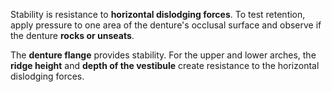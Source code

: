 Stability is resistance to **horizontal dislodging forces**. To test retention, apply pressure to one area of the denture's occlusal surface and observe if the denture **rocks or unseats**.  

The **denture flange** provides stability. For the upper and lower arches, the **ridge height** and **depth of the vestibule** create resistance to the horizontal dislodging forces.